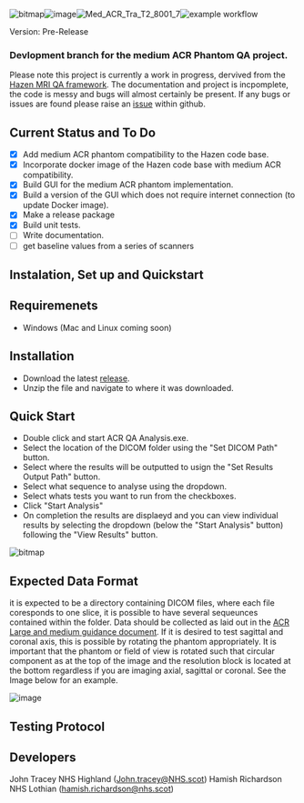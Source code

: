 ![bitmap](https://github.com/user-attachments/assets/e2396cbd-39a0-4213-afdb-64e92b88db04)![image](https://github.com/user-attachments/assets/032f9caf-3bcf-4d5c-8767-4617c70a7bba)![Med_ACR_Tra_T2_8001_7](https://github.com/user-attachments/assets/9be40afe-aa31-4ba7-a4bc-dd2f7336b526)![example workflow](https://github.com/NHSH-MRI-Physics/Hazen-ScottishACR-Fork/actions/workflows/Run_UnitTests.yml/badge.svg)

Version: Pre-Release

### Devlopment branch for the medium ACR Phantom QA project. 
Please note this project is currently a work in progress, dervived from the [Hazen MRI QA framework](https://github.com/GSTT-CSC/hazen). The documentation and project is incpomplete, the code is messy and bugs will almost certainly be present. If any bugs or issues are found please raise an [issue](https://github.com/NHSH-MRI-Physics/Hazen-ScottishACR-Fork/issues) within github. 
## Current Status and To Do
- [x] Add medium ACR phantom compatibility to the Hazen code base.
- [x] Incorporate docker image of the Hazen code base with medium ACR compatibility.
- [x] Build GUI for the medium ACR phantom implementation.
- [x] Build a version of the GUI which does not require internet connection (to update Docker image).
- [x] Make a release package
- [x] Build unit tests.
- [ ] Write documentation.
- [ ] get baseline values from a series of scanners

## Instalation, Set up and Quickstart

## Requiremenets 
- Windows (Mac and Linux coming soon)
## Installation
- Download the latest [release](https://github.com/NHSH-MRI-Physics/Hazen-ScottishACR-Fork/releases/latest).
- Unzip the file and navigate to where it was downloaded.
## Quick Start
- Double click and start ACR QA Analysis.exe.
- Select the location of the DICOM folder using the "Set DICOM Path" button.
- Select where the results will be outputted to usign the "Set Results Output Path" button.
- Select what sequence to analyse using the dropdown.
- Select whats tests you want to run from the checkboxes.
- Click "Start Analysis"
- On completion the results are displaeyd and you can view individual results by selecting the dropdown (below the "Start Analysis" button) following the "View Results" button.

![bitmap](https://github.com/user-attachments/assets/d980cfdd-2142-46ae-942e-a1e206b8ac48)


## Expected Data Format
it is expected to be a directory containing DICOM files, where each file coresponds to one slice, it is possible to have several sequeunces contained within the folder. Data should be collected as laid out in the [ACR Large and medium guidance document](https://www.acraccreditation.org/-/media/ACRAccreditation/Documents/MRI/ACR-Large--Med-Phantom-Guidance-102022.pdf). If it is desired to test sagittal and coronal axis, this is possible by rotating the phantom appropriately. It is important that the phantom or field of view is rotated such that circular component as at the top of the image and the resolution block is located at the bottom regardless if you are imaging axial, sagittal or coronal.  See the Image below for an example. 

![image](https://github.com/user-attachments/assets/df2a6626-892f-44e3-8fef-5d1766ddf014)

## Testing Protocol 



## Developers
John Tracey NHS Highland (John.tracey@NHS.scot)
Hamish Richardson NHS Lothian (hamish.richardson@nhs.scot)
